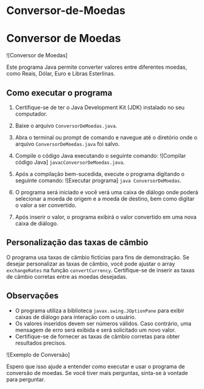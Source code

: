 # Conversor-de-Moedas
# Conversor de Moedas

![Conversor de Moedas]

Este programa Java permite converter valores entre diferentes moedas, como Reais, Dólar, Euro e Libras Esterlinas.

## Como executar o programa

1. Certifique-se de ter o Java Development Kit (JDK) instalado no seu computador.
2. Baixe o arquivo `ConversorDeMoedas.java`.
3. Abra o terminal ou prompt de comando e navegue até o diretório onde o arquivo `ConversorDeMoedas.java` foi salvo.
4. Compile o código Java executando o seguinte comando:
![Compilar código Java]
`javacConversorDeMoedas.java`.

6. Após a compilação bem-sucedida, execute o programa digitando o seguinte comando:
![Executar programa]
`java ConversorDeMoedas`.
8. O programa será iniciado e você verá uma caixa de diálogo onde poderá selecionar a moeda de origem e a moeda de destino, bem como digitar o valor a ser convertido.
9. Após inserir o valor, o programa exibirá o valor convertido em uma nova caixa de diálogo.

## Personalização das taxas de câmbio

O programa usa taxas de câmbio fictícias para fins de demonstração. Se desejar personalizar as taxas de câmbio, você pode ajustar o array `exchangeRates` na função `convertCurrency`. Certifique-se de inserir as taxas de câmbio corretas entre as moedas desejadas.

## Observações

- O programa utiliza a biblioteca `javax.swing.JOptionPane` para exibir caixas de diálogo para interação com o usuário.
- Os valores inseridos devem ser números válidos. Caso contrário, uma mensagem de erro será exibida e será solicitado um novo valor.
- Certifique-se de fornecer as taxas de câmbio corretas para obter resultados precisos.

![Exemplo de Conversão]

Espero que isso ajude a entender como executar e usar o programa de conversão de moedas. Se você tiver mais perguntas, sinta-se à vontade para perguntar.
